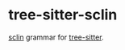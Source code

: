 # tree-sitter-sclin

[sclin](https://github.com/molarmanful/sclin) grammar for [tree-sitter](https://github.com/tree-sitter/tree-sitter).
